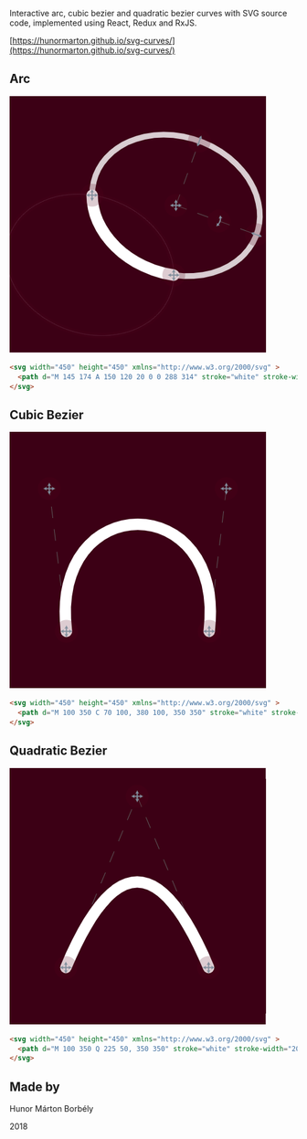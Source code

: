 Interactive arc, cubic bezier and quadratic bezier curves with SVG source code, implemented using React, Redux and RxJS.

[https://hunormarton.github.io/svg-curves/](https://hunormarton.github.io/svg-curves/)

## Arc
![Arc Screenshot](Screenshot-Arc.png)

```html
<svg width="450" height="450" xmlns="http://www.w3.org/2000/svg" >
  <path d="M 145 174 A 150 120 20 0 0 288 314" stroke="white" stroke-width="20" fill="none" />
</svg>
```

## Cubic Bezier
![Cubic Bezier Screenshot](Screenshot-Cubic-Bezier.png)

```html
<svg width="450" height="450" xmlns="http://www.w3.org/2000/svg" >
  <path d="M 100 350 C 70 100, 380 100, 350 350" stroke="white" stroke-width="20" fill="none" />
</svg>
```

## Quadratic Bezier
![Quadratic Bezier Screenshot](Screenshot-Quadratic-Bezier.png)

```html
<svg width="450" height="450" xmlns="http://www.w3.org/2000/svg" >
  <path d="M 100 350 Q 225 50, 350 350" stroke="white" stroke-width="20" fill="none" />
</svg>
```

## Made by
Hunor Márton Borbély

2018
